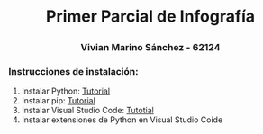 # <p align="center">Primer Parcial de Infografía</p>
### <p align="center">Vivian Marino Sánchez - 62124</p>
### Instrucciones de instalación:
1. Instalar Python: [Tutorial](https://www.tutorialspoint.com/how-to-install-python-in-windows)
2. Instalar pip: [Tutorial](https://www.geeksforgeeks.org/how-to-install-pip-on-windows/)
3. Instalar Visual Studio Code: [Tutotial]([https://www.geeksforgeeks.org/how-to-install-pip-on-windows/](https://uchicago-cs.github.io/student-resource-guide/vscode/install.html)https://uchicago-cs.github.io/student-resource-guide/vscode/install.html)
4. Instalar extensiones de Python en Visual Studio Coide

